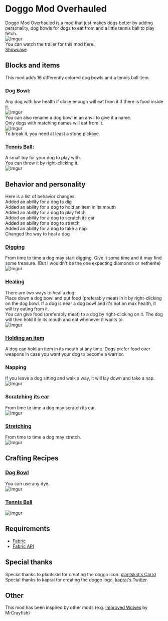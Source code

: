 # **Doggo Mod Overhauled**
Doggo Mod Overhauled is a mod that just makes dogs better by adding personality, dog bowls for dogs to eat from and a little tennis ball to play fetch.  
![Imgur](https://imgur.com/qZty4EZ.jpg)  
You can watch the trailer for this mod here:  
[Showcase](https://www.youtube.com/embed/CWsDT5YdyUA?wmode=transparent "Showcase")

## **Blocks and items**
This mod adds 16 differently colored dog bowls and a tennis ball item.

### <ins>Dog Bowl</ins>:
Any dog with low health if close enough will eat from it if there is food inside it.  
![Imgur](https://imgur.com/iMvgNuW.jpg)  
You can also rename a dog bowl in an anvil to give it a name.  
Only dogs with matching names will eat from it.  
![Imgur](https://imgur.com/kl5F8aP.jpg)  
To break it, you need at least a stone pickaxe.

### <ins>Tennis Ball</ins>:
A small toy for your dog to play with.  
You can throw it by right-clicking it.  
![Imgur](https://imgur.com/nOkmCKj.jpg)

## **Behavior and personality**
Here is a list of behavior changes:  
Added an ability for a dog to dig  
Added an ability for a dog to hold an item in its mouth  
Added an ability for a dog to play fetch  
Added an ability for a dog to scratch its ear  
Added an ability for a dog to stretch  
Added an ability for a dog to take a nap  
Changed the way to heal a dog

### <ins>Digging</ins>
From time to time a dog may start digging. Give it some time and it may find some treasure. (But I wouldn't be the one expecting diamonds or netherite)  
![Imgur](https://imgur.com/AmWuH4n.jpg)  

### <ins>Healing</ins>
There are two ways to heal a dog:  
Place down a dog bowl and put food (preferably meat) in it by right-clicking on the dog bowl. If a dog is near a dog bowl and it's not on max health, it will try eating from it.  
You can give food (preferably meat) to a dog by right-clicking on it. The dog will then hold it in its mouth and eat whenever it wants to.  
![Imgur](https://imgur.com/mO8guVw.jpg)  

### <ins>Holding an item</ins>
A dog can hold an item in its mouth at any time. Dogs prefer food over weapons in case you want your dog to become a warrior.
### Napping
If you leave a dog sitting and walk a way, it will lay down and take a nap.  
![Imgur](https://imgur.com/meL0KBD.jpg)  

### <ins>Scratching its ear</ins>
From time to time a dog may scratch its ear.  
![Imgur](https://imgur.com/5oSn0dm.jpg)  

### <ins>Stretching</ins>
From time to time a dog may stretch.  
![Imgur](https://imgur.com/VqhcrlT.jpg)  

## **Crafting Recipes**
### <ins>Dog Bowl</ins>
You can use any dye.  
![Imgur](https://imgur.com/oRQNaZp.jpg)

### <ins>Tennis Ball</ins>
![Imgur](https://imgur.com/IZG15Qq.jpg)

## **Requirements**
- [Fabric](https://fabricmc.net/use/ "Fabric")
- [Fabric API](https://www.curseforge.com/minecraft/mc-mods/fabric-api "Fabric API")

## **Special thanks**
Special thanks to plantskid for creating the doggo icon. [plantskid's Carrd](https://plantskid.carrd.co "plantskid's Carrd")  
Special thanks to kaprai for creating the doggo logo. [kaprai's Twitter](https://twitter.com/kapraicraft "kaprai's Twitter")

## **Other**
This mod has been inspired by other mods (e.g. [Improved Wolves](https://mrcrayfish.com/mods?id=improvedwolves "Improved Wolves") by MrCrayfish)
